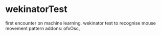 # wekinatorTest
first encounter on machine learning. wekinator test to recognise mouse movement pattern 
addons: ofxOsc, 
